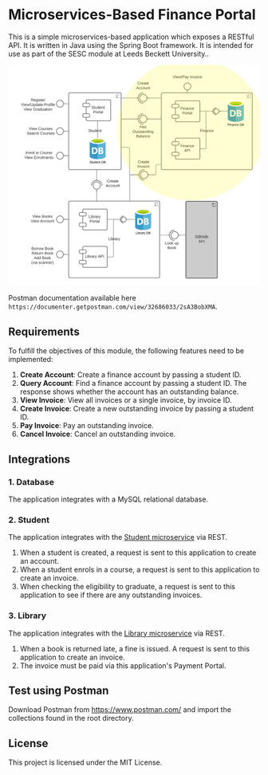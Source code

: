 # Microservices-Based Finance Portal

This is a simple microservices-based application which exposes a RESTful API. It is written in Java using the Spring Boot framework. It is intended for use as part of the SESC module at Leeds Beckett University..

![Finance Portal](finance.png?raw=true "Finance Portal")

Postman documentation available here `https://documenter.getpostman.com/view/32686033/2sA3BobXMA`.

## Requirements

To fulfill the objectives of this module, the following features need to be implemented:

1. **Create Account**: Create a finance account by passing a student ID.
2. **Query Account**: Find a finance account by passing a student ID. The response shows whether the account has an
   outstanding balance.
3. **View Invoice**: View all invoices or a single invoice, by invoice ID.
4. **Create Invoice**: Create a new outstanding invoice by passing a student ID.
5. **Pay Invoice**: Pay an outstanding invoice.
6. **Cancel Invoice**: Cancel an outstanding invoice.

## Integrations
### 1. Database
The application integrates with a MySQL relational database.</br>

### 2. Student
The application integrates with the [Student microservice](https://github.com/albert-tarkaa/SESCStudentPortal) via REST.
1. When a student is created, a request is sent to this application to create an account.
2. When a student enrols in a course, a request is sent to this application to create an invoice.
3. When checking the eligibility to graduate, a request is sent to this application to see if there are any outstanding invoices.

### 3. Library
The application integrates with the [Library microservice](https://github.com/AidanCurley/CESBooks) via REST.
1. When a book is returned late, a fine is issued. A request is sent to this application to create an invoice.
2. The invoice must be paid via this application's Payment Portal.

## Test using Postman
Download Postman from https://www.postman.com/ and import the collections found in the root directory.

## License

This project is licensed under the MIT License.


